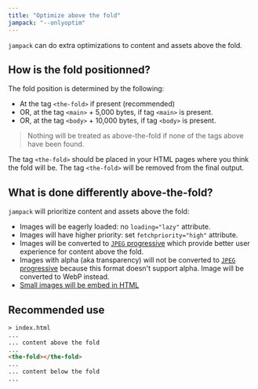 ```yaml
---
title: "Optimize above the fold"
jampack: "--onlyoptim"
---
```


`jampack` can do extra optimizations to content and assets above the fold.

## How is the fold positionned?

The fold position is determined by the following:
- At the tag `<the-fold>` if present (recommended)
- OR, at the tag `<main>` + 5,000 bytes, if tag `<main>` is present.
- OR, at the tag `<body>` + 10,000 bytes, if tag `<body>` is present.

> Nothing will be treated as above-the-fold if none of the tags above have been found.

The tag `<the-fold>` should be placed in your HTML pages where you think the fold will be.
The tag `<the-fold>` will be removed from the final output.

## What is done differently above-the-fold?

`jampack` will prioritize content and assets above the fold:

- Images will be eagerly loaded: no `loading="lazy"` attribute.
- Images will have higher priority: set `fetchpriority="high"` attribute.
- Images will be converted to [`JPEG` progressive](https://www.thewebmaster.com/progressive-jpegs/) which provide better user experience for content above the fold.
- Images with alpha (aka transparency) will not be converted to [`JPEG` progressive](https://www.thewebmaster.com/progressive-jpegs/) because this format doesn't support alpha. Image will be converted to WebP instead.
- [Small images will be embed in HTML](/features/embed-small-images)

## Recommended use

```html
> index.html 
... 
... content above the fold 
...
<the-fold></the-fold>
... 
... content below the fold 
...
```

